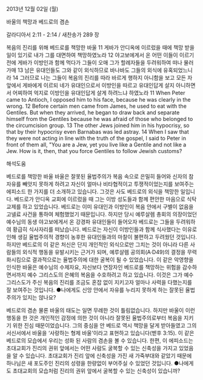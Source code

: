 2013년 12월 02일 (월)

바울의 책망과 베드로의 겸손



갈라디아서 2:11 - 2:14 / 새찬송가 289 장


복음의 진리를 위해 베드로를 책망한 바울
11 게바가 안디옥에 이르렀을 때에 책망 받을 일이 있기로 내가 그를 대면하여 책망하였노라 12 야고보에게서 온 어떤 이들이 이르기 전에 게바가 이방인과 함께 먹다가 그들이 오매 그가 할례자들을 두려워하여 떠나 물러가매 13 남은 유대인들도 그와 같이 외식하므로 바나바도 그들의 외식에 유혹되었느니라 14 그러므로 나는 그들이 복음의 진리를 따라 바르게 행하지 아니함을 보고 모든 자 앞에서 게바에게 이르되 네가 유대인으로서 이방인을 따르고 유대인답게 살지 아니하면서 어찌하여 억지로 이방인을 유대인답게 살게 하려느냐 하였노라
11 When Peter came to Antioch, I opposed him to his face, because he was clearly in the wrong. 12 Before certain men came from James, he used to eat with the Gentiles. But when they arrived, he began to draw back and separate himself from the Gentiles because he was afraid of those who belonged to the circumcision group. 13 The other Jews joined him in his hypocrisy, so that by their hypocrisy even Barnabas was led astray. 14 When I saw that they were not acting in line with the truth of the gospel, I said to Peter in front of them all, "You are a Jew, yet you live like a Gentile and not like a Jew. How is it, then, that you force Gentiles to follow Jewish customs?

해석도움





베드로를 책망한 바울
바울은 잘못된 율법주의가 복음 속으로 은밀히 들어와 신자의 참 자유를 빼앗지 못하게 하려고 자신이 얼마나 비타협적이고 투쟁적이었는지를 보여주는 에피소드 한 가지를 더 소개하고 있습니다. 그것은 사도 베드로의 외식을 책망한 일입니다. 베드로가 안디옥 교회에 이르렀을 때 그는 이방 성도들과 함께 편안한 마음으로 식탁교제를 하고 있었습니다. 베드로는 이미 유대인과 이방인이 복음 안에서 구별이 없음을 고넬료 사건을 통하여 체험했었기 때문입니다. 하지만 당시 예루살렘 총회의 의장이었던 예수님의 동생 야고보에게서 온 강경파 유대인들이 들어오자 베드로는 그들을 두려워하여 황급히 식사자리를 떠났습니다. 베드로는 자신이 이방인들과 함께 식사했다는 이유로 인해 생길 율법주의적 경향이 농후한 유대인들과의 마찰이 불편하고 두려웠던 것입니다. 하지만 베드로의 이 같은 처신은 단지 개인적인 외식으로만 그치는 것이 아니라 다른 사람들의 외식적 행동을 유발시키는 근거가 되며, 예루살렘 공의회(A·D49)의 결정을 무력화시킴으로 결과적으로는 율법주의에 대한 굴복이 될 수 있었습니다. 이 같은 악영향을 인식한 바울은 예수님의 수제자요, 자신보다 연장자인 베드로를 책망하는 위험을 감수하면서까지 예수 그리스도의 은혜의 복음을 수호하려고 하고 있습니다. 이것은 그가 예수 그리스도가 주신 복음의 진리를 조금도 혼잡 없이 지키고자 얼마나 사력을 다했는지를 잘 보여주는 것입니다.
●나에게도 신앙 안에서 자유를 누리지 못하게 하는 잘못된 율법주의가 있지는 않나요?

베드로의 겸손
물론 바울의 태도는 일면 무례한 것이 틀림없습니다. 하지만 바울이 이런 행동을 한 것은 개인적인 감정에 의한 것이 아니라 잘못된 율법주의로부터 복음을 지키기 위한 진심 때문이었습니다. 그의 중심을 안 베드로 역시 책망을 달게 받아들였고 그의 서신서에서 바울을 ‘사랑하는 형제 바울’이라고 표현하고 있습니다(벧후 3:15). 이 같은 베드로의 모습에서 우리는 성화 된 사람의 겸손을 볼 수 있습니다. 한편, 이 에피소드는 초대교회가 진리의 권위 앞에서는 어떤 사람도 굴복할 수 있는 신축성을 가지고 있었음을 알 수 있습니다. 초대교회가 진리 앞에 신축성을 가진 새 가죽부대와 같았기 때문에 하나님은 새 포도주인 진리의 성령을 한량없이 부어주실 수 있었던 것입니다.
●나에게도 초대교회의 모습처럼 진리의 권위 앞에서 굴복할 수 있는 신축성이 있습니까?